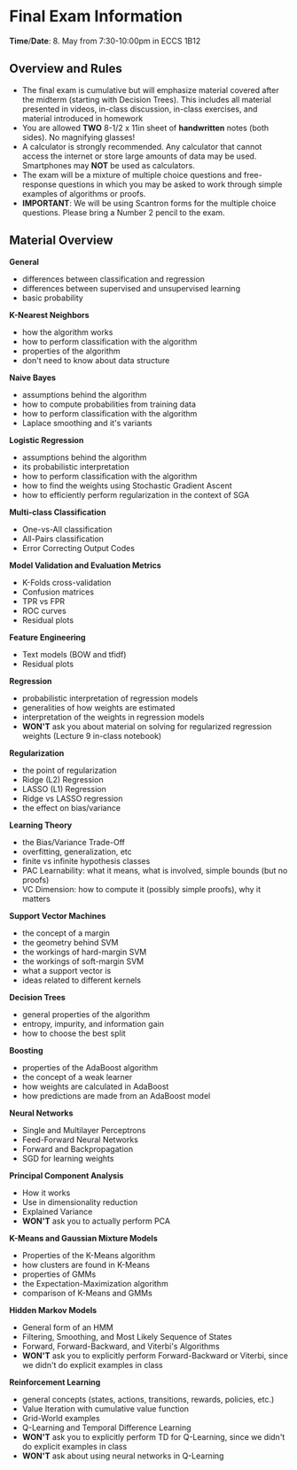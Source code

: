 Final Exam Information 
=

**Time**/**Date**: 8. May from 7:30-10:00pm in ECCS 1B12  

Overview and Rules  
--------
- The final exam is cumulative but will emphasize material covered after the midterm (starting with Decision Trees). This includes all material presented in videos, in-class discussion, in-class exercises, and material introduced in homework
- You are allowed **TWO** 8-1/2 x 11in sheet of **handwritten** notes (both sides).  No magnifying glasses! 
- A calculator is strongly recommended.   Any calculator that cannot access the internet or store large amounts of data may be used. Smartphones may **NOT** be used as calculators.
- The exam will be a mixture of multiple choice questions and free-response questions in which you may be asked to work through simple examples of algorithms or proofs. 
- **IMPORTANT**: We will be using Scantron forms for the multiple choice questions.  Please bring a Number 2 pencil to the exam. 


Material Overview 
---

**General**
- differences between classification and regression 
- differences between supervised and unsupervised learning 
- basic probability 

**K-Nearest Neighbors**
- how the algorithm works 
- how to perform classification with the algorithm 
- properties of the algorithm 
- don't need to know about data structure

**Naive Bayes**
- assumptions behind the algorithm 
- how to compute probabilities from training data 
- how to perform classification with the algorithm 
- Laplace smoothing and it's variants 

**Logistic Regression**
- assumptions behind the algorithm 
- its probabilistic interpretation 
- how to perform classification with the algorithm 
- how to find the weights using Stochastic Gradient Ascent 
- how to efficiently perform regularization in the context of SGA 

**Multi-class Classification**
- One-vs-All classification 
- All-Pairs classification 
- Error Correcting Output Codes 

**Model Validation and Evaluation Metrics**
- K-Folds cross-validation 
- Confusion matrices
- TPR vs FPR 
- ROC curves 
- Residual plots 

**Feature Engineering** 
- Text models (BOW and tfidf)
- Residual plots 

**Regression**
- probabilistic interpretation of regression models 
- generalities of how weights are estimated 
- interpretation of the weights in regression models 
- **WON'T** ask you about material on solving for regularized regression weights (Lecture 9 in-class notebook)

**Regularization** 
- the point of regularization 
- Ridge (L2) Regression 
- LASSO (L1) Regression 
- Ridge vs LASSO regression 
- the effect on bias/variance 

**Learning Theory**
- the Bias/Variance Trade-Off
- overfitting, generalization, etc 
- finite vs infinite hypothesis classes 
- PAC Learnability: what it means, what is involved, simple bounds (but no proofs) 
- VC Dimension: how to compute it (possibly simple proofs), why it matters 

**Support Vector Machines** 
- the concept of a margin 
- the geometry behind SVM 
- the workings of hard-margin SVM 
- the workings of soft-margin SVM 
- what a support vector is 
- ideas related to different kernels 

**Decision Trees** 
- general properties of the algorithm 
- entropy, impurity, and information gain 
- how to choose the best split 

**Boosting**
- properties of the AdaBoost algorithm 
- the concept of a weak learner 
- how weights are calculated in AdaBoost 
- how predictions are made from an AdaBoost model 

**Neural Networks**
- Single and Multilayer Perceptrons
- Feed-Forward Neural Networks 
- Forward and Backpropagation 
- SGD for learning weights 

**Principal Component Analysis**
- How it works 
- Use in dimensionality reduction 
- Explained Variance 
- **WON'T** ask you to actually perform PCA 

**K-Means and Gaussian Mixture Models** 
- Properties of the K-Means algorithm 
- how clusters are found in K-Means 
- properties of GMMs
- the Expectation-Maximization algorithm 
- comparison of K-Means and GMMs

**Hidden Markov Models** 
- General form of an HMM 
- Filtering, Smoothing, and Most Likely Sequence of States
- Forward, Forward-Backward, and Viterbi's Algorithms 
- **WON'T** ask you to explicitly perform Forward-Backward or Viterbi, since we didn't do explicit examples in class

**Reinforcement Learning** 
- general concepts (states, actions, transitions, rewards, policies, etc.)
- Value Iteration with cumulative value function 
- Grid-World examples 
- Q-Learning and Temporal Difference Learning 
- **WON'T** ask you to explicitly perform TD for Q-Learning, since we didn't do explicit examples in class 
- **WON'T** ask about using neural networks in Q-Learning 















